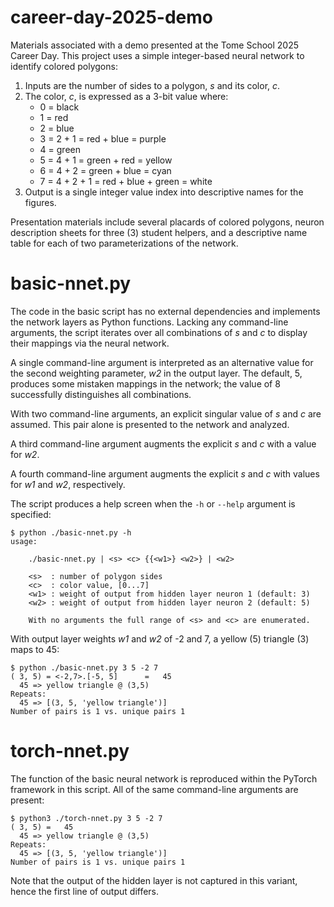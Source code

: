 # career-day-2025-demo

Materials associated with a demo presented at the Tome School 2025 Career Day.  This project uses a simple integer-based neural network to identify colored polygons:

1. Inputs are the number of sides to a polygon, _s_ and its color, _c_.
2. The color, _c_, is expressed as a 3-bit value where:
   - 0 = black
   - 1 = red
   - 2 = blue
   - 3 = 2 + 1 = red + blue = purple
   - 4 = green
   - 5 = 4 + 1 = green + red = yellow
   - 6 = 4 + 2 = green + blue = cyan
   - 7 = 4 + 2 + 1 = red + blue + green = white
3. Output is a single integer value index into descriptive names for the figures.

Presentation materials include several placards of colored polygons, neuron description sheets for three (3) student helpers, and a descriptive name table for each of two parameterizations of the network.

# basic-nnet.py

The code in the basic script has no external dependencies and implements the network layers as Python functions.  Lacking any command-line arguments, the script iterates over all combinations of _s_ and _c_ to display their mappings via the neural network.

A single command-line argument is interpreted as an alternative value for the second weighting parameter, _w2_ in the output layer.  The default, 5, produces some mistaken mappings in the network; the value of 8 successfully distinguishes all combinations.

With two command-line arguments, an explicit singular value of _s_ and _c_ are assumed.  This pair alone is presented to the network and analyzed.

A third command-line argument augments the explicit _s_ and _c_ with a value for _w2_.

A fourth command-line argument augments the explicit _s_ and _c_ with values for _w1_ and _w2_, respectively.

The script produces a help screen when the `-h` or `--help` argument is specified:

```
$ python ./basic-nnet.py -h 
usage:

    ./basic-nnet.py | <s> <c> {{<w1>} <w2>} | <w2>
    
    <s>  : number of polygon sides
    <c>  : color value, [0...7]
    <w1> : weight of output from hidden layer neuron 1 (default: 3)
    <w2> : weight of output from hidden layer neuron 2 (default: 5)
    
    With no arguments the full range of <s> and <c> are enumerated.

```

With output layer weights _w1_ and _w2_ of -2 and 7, a yellow (5) triangle (3) maps to 45:

```
$ python ./basic-nnet.py 3 5 -2 7
( 3, 5) = <-2,7>.[-5, 5]      =   45
  45 => yellow triangle @ (3,5)
Repeats:
  45 => [(3, 5, 'yellow triangle')]
Number of pairs is 1 vs. unique pairs 1
```

# torch-nnet.py

The function of the basic neural network is reproduced within the PyTorch framework in this script.  All of the same command-line arguments are present:

```
$ python3 ./torch-nnet.py 3 5 -2 7
( 3, 5) =   45
  45 => yellow triangle @ (3,5)
Repeats:
  45 => [(3, 5, 'yellow triangle')]
Number of pairs is 1 vs. unique pairs 1
```

Note that the output of the hidden layer is not captured in this variant, hence the first line of output differs.
